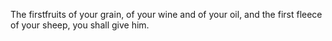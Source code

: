 The firstfruits of your grain, of your wine and of your oil, and the first fleece of your sheep, you shall give him.
